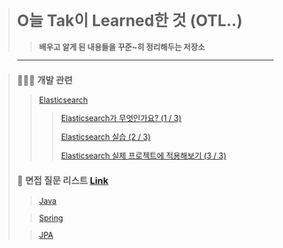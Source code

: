 > # O늘 Tak이 Learned한 것 (OTL..)
>
> > **배우고 알게 된 내용들을 꾸준~히 정리해두는 저장소**

> ---

> ### 🧑🏼‍💻 개발 관련
>
> > [Elasticsearch]()
> >
> > > [Elasticsearch가 무엇인가요? (1 / 3)]()
> > > 
> > > [Elasticsearch 실습 (2 / 3)]()
> > > 
> > > [Elasticsearch 실제 프로젝트에 적용해보기 (3 / 3)]()
>
> ### 🤔 면접 질문 리스트 [Link](https://github.com/DevKTak/OTL/blob/main/interview)
>
> > [Java](https://github.com/DevKTak/OTL/blob/main/interview/Java.md)
>
> > [Spring](https://github.com/DevKTak/OTL/blob/main/interview/Spring.md)
>
> > [JPA](https://github.com/DevKTak/OTL/blob/main/interview/JPA.md)
